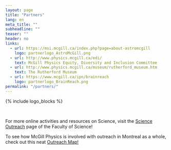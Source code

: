 ```yaml
---
layout: page
title: "Partners"
lang: en
meta_title: ""
subheadline: ""
teaser: ""
header: no
links:
  - url: https://msi.mcgill.ca/index.php?page=about-astromcgill
    logo: partnerlogo_AstroMcGill.png
  - url: http://www.physics.mcgill.ca/edi/
    text: McGill Physics Equity, Diversity and Inclusion Committee
  - url: http://www.physics.mcgill.ca/museum/rutherford_museum.htm
    text: The Rutherford Museum
  - url: https://www.mcgill.ca/ipn/brainreach
    logo: partnerlogo_BrainReach.png
permalink: "/partners/"
---
```


{% include logo_blocks %}

<br>

For more online activities and resources on Science, visit the <a href="https://www.mcgill.ca/science/outreach">Science Outreach</a> page of the Faculty of Science!

<p>To see how McGill Physics is involved with outreach in Montreal as a whole, check out this neat <a href="https://storymaps.arcgis.com/stories/310463ae12ae4a8292dab1f6adb86a9b">Outreach Map!</a></p>

<!--
WiP has been replaced by the EDI committee. OLD: 
  - url: https://wipmcgill.wixsite.com/wipmcgill
    logo: partnerlogo_wip.png
    text: Women in Physics at McGill University
-->

